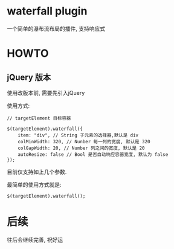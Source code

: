 # waterfall plugin

一个简单的瀑布流布局的插件, 支持响应式

# HOWTO

## jQuery 版本

使用改版本前, 需要先引入jQuery

使用方式:

```
// targetElement 目标容器

$(targetElement).waterfall({
    item: "div", // String 子元素的选择器,默认是 div
    colMinWidth: 320, // Nunber 每一列的宽度, 默认是 320
    colGapWidth: 20, // Number 列之间的宽度, 默认是 20
    autoResize: false // Bool 是否自动响应容器宽度, 默认为 false
});

```

目前仅支持如上几个参数.

最简单的使用方式就是:

```
$(targetElement).waterfall();
```

# 后续

往后会继续完善, 祝好运